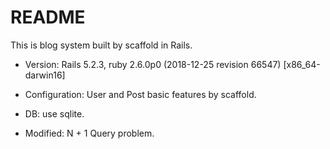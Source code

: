# README
This is blog system built by scaffold in Rails.

- Version: Rails 5.2.3, ruby 2.6.0p0 (2018-12-25 revision 66547) [x86_64-darwin16]

- Configuration: User and Post basic features by scaffold.

- DB: use sqlite.

- Modified: N + 1 Query problem.